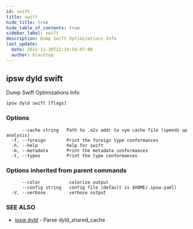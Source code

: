 ```yaml
---
id: swift
title: swift
hide_title: true
hide_table_of_contents: true
sidebar_label: swift
description: Dump Swift Optimizations Info
last_update:
  date: 2022-11-30T12:14:58-07:00
  author: blacktop
---
```

## ipsw dyld swift

Dump Swift Optimizations Info

```
ipsw dyld swift [flags]
```

### Options

```
      --cache string   Path to .a2s addr to sym cache file (speeds up analysis)
  -f, --foreign        Print the foreign type conformances
  -h, --help           help for swift
  -m, --metadata       Print the metadata conformances
  -t, --types          Print the type conformances
```

### Options inherited from parent commands

```
      --color           colorize output
      --config string   config file (default is $HOME/.ipsw.yaml)
  -V, --verbose         verbose output
```

### SEE ALSO

* [ipsw dyld](/docs/cli/ipsw/dyld)	 - Parse dyld_shared_cache

